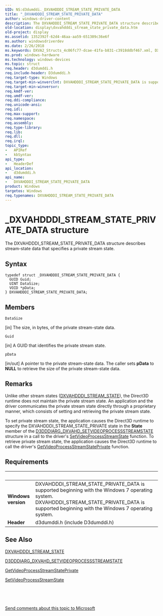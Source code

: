 ```yaml
---
UID: NS:d3dumddi._DXVAHDDDI_STREAM_STATE_PRIVATE_DATA
title: "_DXVAHDDDI_STREAM_STATE_PRIVATE_DATA"
author: windows-driver-content
description: The DXVAHDDDI_STREAM_STATE_PRIVATE_DATA structure describes stream-state data that specifies a private stream state.
old-location: display\dxvahdddi_stream_state_private_data.htm
old-project: display
ms.assetid: 1352392f-62d4-46aa-aa59-651309c36e6f
ms.author: windowsdriverdev
ms.date: 2/26/2018
ms.keywords: DXVA2_Structs_4c06fc77-dcae-41fa-b831-c3918ddbf467.xml, DXVAHDDDI_STREAM_STATE_PRIVATE_DATA, DXVAHDDDI_STREAM_STATE_PRIVATE_DATA structure [Display Devices], _DXVAHDDDI_STREAM_STATE_PRIVATE_DATA, d3dumddi/DXVAHDDDI_STREAM_STATE_PRIVATE_DATA, display.dxvahdddi_stream_state_private_data
ms.prod: windows-hardware
ms.technology: windows-devices
ms.topic: struct
req.header: d3dumddi.h
req.include-header: D3dumddi.h
req.target-type: Windows
req.target-min-winverclnt: DXVAHDDDI_STREAM_STATE_PRIVATE_DATA is supported beginning with the Windows 7 operating system.
req.target-min-winversvr: 
req.kmdf-ver: 
req.umdf-ver: 
req.ddi-compliance: 
req.unicode-ansi: 
req.idl: 
req.max-support: 
req.namespace: 
req.assembly: 
req.type-library: 
req.lib: 
req.dll: 
req.irql: 
topic_type:
-	APIRef
-	kbSyntax
api_type:
-	HeaderDef
api_location:
-	d3dumddi.h
api_name:
-	DXVAHDDDI_STREAM_STATE_PRIVATE_DATA
product: Windows
targetos: Windows
req.typenames: DXVAHDDDI_STREAM_STATE_PRIVATE_DATA
---
```


# _DXVAHDDDI_STREAM_STATE_PRIVATE_DATA structure
The DXVAHDDDI_STREAM_STATE_PRIVATE_DATA structure describes stream-state data that specifies a private stream state.

## Syntax
````
typedef struct _DXVAHDDDI_STREAM_STATE_PRIVATE_DATA {
  GUID Guid;
  UINT DataSize;
  VOID *pData;
} DXVAHDDDI_STREAM_STATE_PRIVATE_DATA;
````

## Members


`DataSize`

[in] The size, in bytes, of the private stream-state data.

`Guid`

[in] A GUID that identifies the private stream state.

`pData`

[in/out] A pointer to the private stream-state data. The caller sets <b>pData</b> to <b>NULL</b> to retrieve the size of the private stream-state data.

## Remarks
Unlike other stream states (<a href="..\d3dumddi\ne-d3dumddi-_dxvahdddi_stream_state.md">DXVAHDDDI_STREAM_STATE</a>), the Direct3D runtime does not maintain the private stream state. An application and the driver communicates the private stream state directly through a proprietary manner, which consists of setting and retrieving the private stream state. 

To set private stream state, the application causes the Direct3D runtime to specify the DXVAHDDDI_STREAM_STATE_PRIVATE state in the <b>State</b> member of the <a href="..\d3dumddi\ns-d3dumddi-_d3dddiarg_dxvahd_setvideoprocessstreamstate.md">D3DDDIARG_DXVAHD_SETVIDEOPROCESSSTREAMSTATE</a> structure in a call to the driver's <a href="..\d3dumddi\nc-d3dumddi-pfnd3dddi_dxvahd_setvideoprocessstreamstate.md">SetVideoProcessStreamState</a> function. To retrieve private stream state, the application causes the Direct3D runtime to call the driver's <a href="..\d3dumddi\nc-d3dumddi-pfnd3dddi_dxvahd_getvideoprocessstreamstateprivate.md">GetVideoProcessStreamStatePrivate</a> function.

## Requirements
| &nbsp; | &nbsp; |
| ---- |:---- |
| **Windows version** | DXVAHDDDI_STREAM_STATE_PRIVATE_DATA is supported beginning with the Windows 7 operating system. DXVAHDDDI_STREAM_STATE_PRIVATE_DATA is supported beginning with the Windows 7 operating system. |
| **Header** | d3dumddi.h (include D3dumddi.h) |

## See Also

<a href="..\d3dumddi\ne-d3dumddi-_dxvahdddi_stream_state.md">DXVAHDDDI_STREAM_STATE</a>



<a href="..\d3dumddi\ns-d3dumddi-_d3dddiarg_dxvahd_setvideoprocessstreamstate.md">D3DDDIARG_DXVAHD_SETVIDEOPROCESSSTREAMSTATE</a>



<a href="..\d3dumddi\nc-d3dumddi-pfnd3dddi_dxvahd_getvideoprocessstreamstateprivate.md">GetVideoProcessStreamStatePrivate</a>



<a href="..\d3dumddi\nc-d3dumddi-pfnd3dddi_dxvahd_setvideoprocessstreamstate.md">SetVideoProcessStreamState</a>



 

 

<a href="mailto:wsddocfb@microsoft.com?subject=Documentation%20feedback [display\display]:%20DXVAHDDDI_STREAM_STATE_PRIVATE_DATA structure%20 RELEASE:%20(2/26/2018)&amp;body=%0A%0APRIVACY STATEMENT%0A%0AWe use your feedback to improve the documentation. We don't use your email address for any other purpose, and we'll remove your email address from our system after the issue that you're reporting is fixed. While we're working to fix this issue, we might send you an email message to ask for more info. Later, we might also send you an email message to let you know that we've addressed your feedback.%0A%0AFor more info about Microsoft's privacy policy, see http://privacy.microsoft.com/en-us/default.aspx." title="Send comments about this topic to Microsoft">Send comments about this topic to Microsoft</a>